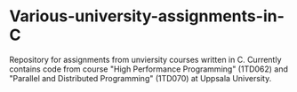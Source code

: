 # Various-university-assignments-in-C
Repository for assignments from unviersity courses written in C. Currently contains code from course "High Performance Programming" (1TD062) and "Parallel and Distributed Programming" (1TD070) at Uppsala University.
